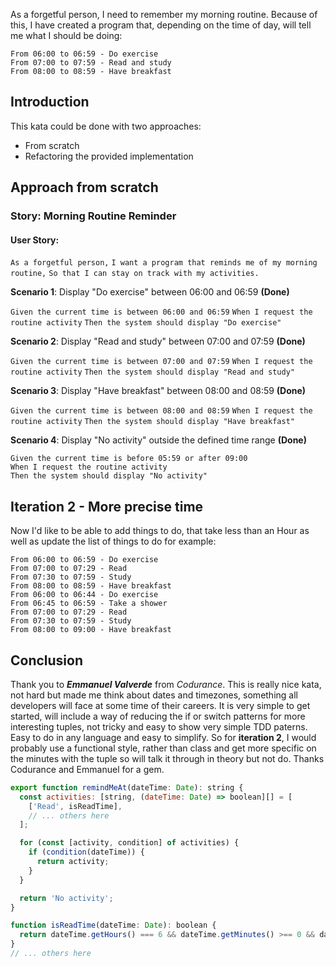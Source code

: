 As a forgetful person, I need to remember my morning routine. Because of this, I have created a program that, depending on the time of day, will tell me what I should be doing:

```
From 06:00 to 06:59 - Do exercise
From 07:00 to 07:59 - Read and study
From 08:00 to 08:59 - Have breakfast
```

## Introduction

This kata could be done with two approaches:

- From scratch
- Refactoring the provided implementation

## Approach from scratch

### Story: Morning Routine Reminder

#### User Story:

`As a forgetful person,` `I want a program that reminds me of my morning routine,` `So that I can stay on track with my activities.`  

**Scenario 1**: Display "Do exercise" between 06:00 and 06:59 **(Done)**

`Given the current time is between 06:00 and 06:59` `When I request the routine activity` `Then the system should display "Do exercise"`  

**Scenario 2**: Display "Read and study" between 07:00 and 07:59 **(Done)**

`Given the current time is between 07:00 and 07:59` `When I request the routine activity` `Then the system should display "Read and study"` 

**Scenario 3**: Display "Have breakfast" between 08:00 and 08:59 **(Done)**

`Given the current time is between 08:00 and 08:59` `When I request the routine activity` `Then the system should display "Have breakfast"`  

**Scenario 4**: Display "No activity" outside the defined time range **(Done)**

```
Given the current time is before 05:59 or after 09:00
When I request the routine activity
Then the system should display "No activity"
```

## Iteration 2 - More precise time

Now I'd like to be able to add things to do, that take less than an Hour as well as update the list of things to do for example:

```
From 06:00 to 06:59 - Do exercise
From 07:00 to 07:29 - Read
From 07:30 to 07:59 - Study
From 08:00 to 08:59 - Have breakfast
From 06:00 to 06:44 - Do exercise
From 06:45 to 06:59 - Take a shower
From 07:00 to 07:29 - Read
From 07:30 to 07:59 - Study
From 08:00 to 09:00 - Have breakfast
```

## Conclusion

Thank you to ***Emmanuel Valverde*** from *Codurance*. This is really nice kata, not hard but made me think about dates and timezones, something all developers will face at some time of their careers. It is very simple to get started, will include a way of reducing the if or switch patterns for more interesting tuples, not tricky and easy to show very simple TDD paterns. Easy to do in any language and easy to simplify. So for **iteration 2**, I would probably use a functional style, rather than class and get more specific on the minutes with the tuple so will talk it through in theory but not do. Thanks Codurance and Emmanuel for a gem.

```javascript
export function remindMeAt(dateTime: Date): string {
  const activities: [string, (dateTime: Date) => boolean][] = [
    ['Read', isReadTime],
    // ... others here
  ];

  for (const [activity, condition] of activities) {
    if (condition(dateTime)) {
      return activity;
    }
  }

  return 'No activity';
}

function isReadTime(dateTime: Date): boolean {
  return dateTime.getHours() === 6 && dateTime.getMinutes() >== 0 && dateTime.getMinutes() <== 29);
}
// ... others here
```



